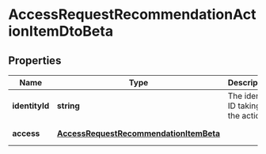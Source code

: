 # AccessRequestRecommendationActionItemDtoBeta

## Properties

Name | Type | Description | Notes
------------ | ------------- | ------------- | -------------
**identityId** | **string** | The identity ID taking the action. | [default to undefined]
**access** | [**AccessRequestRecommendationItemBeta**](AccessRequestRecommendationItemBeta.md) |  | [default to undefined]

